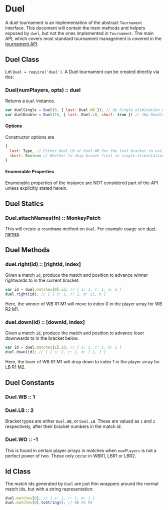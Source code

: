 # Duel

A duel tournament is an implementation of the abstract `Tournament` interface. This document will contain the main methods and helpers exposed by `duel`, but not the ones implemented in `Tournament`. The main API, which covers most standard tournament management is covered in the [tournament API](https://clux.github.com/tournament).

## Duel Class
Let `Duel = require('duel')`. A Duel tournament can be created directly via this:

### Duel(numPlayers, opts) :: duel
Returns a `Duel` instance.

```js
var duelSingle = Duel(8, { last: Duel.WB }); // 8p Single elimination with bronze final
var duelDouble = Duel(16, { last: Duel.LB, short: true }) // 16p Double elimination with a single grand final
```

#### Options
Constructor options are

```js
{
  last: Type, // Either Duel.LB or Duel.WB for the last bracket in use
  short: Boolean // Whether to skip bronze final in single elimintation or potential double final in double elimination
}
```

#### Enumerable Properties
Enumerable properties of the instance are NOT considered part of the API unless explicitly stated herein.


## Duel Statics
### Duel.attachNames(fn) :: MonkeyPatch
This will create a `roundName` method on `Duel`.
For example usage see [duel-names](https://github.com/clux/duel-names).

## Duel Methods
### duel.right(id) :: [rightId, index]
Given a match `Id`, produce the match and position to advance winner rightwards to in the current bracket.

```js
var id = duel.matches[0].id; // { s: 1, r: 1, m: 1 }
duel.right(id); // [ { s: 1, r: 2, m: 1}, 0 ]
```

Here, the winner of WB R1 M1 will move to index 0 in the player array for WB R2 M1.

### duel.down(id) :: [downId, index]
Given a match `Id`, produce the match and position to advance loser downwards to in the bracket below.

```js
var id = duel.matches[1].id; // { s: 1, r: 1, m: 2 }
duel.down(id); // [ { s: 2, r: 1, m: 1 }, 1 ]
```

Here, the loser of WB R1 M1 will drop down to index 1 in the player array for LB R1 M2.

## Duel Constants

### Duel.WB :: 1
### Duel.LB :: 2
Bracket types are either `Duel.WB`, or `Duel.LB`. These are valued as `1` and `2` respectively, after their bracket numbers in the match id.

### Duel.WO :: -1
This is found in certain player arrays in matches when `numPlayers` is not a perfect power of two. These only occur in WBR1, LBR1 or LBR2.

## Id Class
The match ids generated by `Duel` are just thin wrappers around the normal match ids, but with a string representation:

```js
duel.matches[0]; // { s: 1, r: 1, m: 1 }
duel.matches[0].toString(); // WB R1 M1
```
